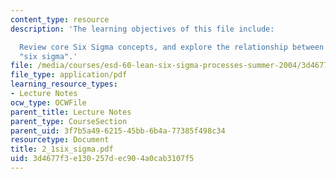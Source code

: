 ```yaml
---
content_type: resource
description: 'The learning objectives of this file include:

  Review core Six Sigma concepts, and explore the relationship between "lean" and
  "six sigma".'
file: /media/courses/esd-60-lean-six-sigma-processes-summer-2004/3d4677f3e130257dec904a0cab3107f5_2_1six_sigma.pdf
file_type: application/pdf
learning_resource_types:
- Lecture Notes
ocw_type: OCWFile
parent_title: Lecture Notes
parent_type: CourseSection
parent_uid: 3f7b5a49-6215-45bb-6b4a-77385f498c34
resourcetype: Document
title: 2_1six_sigma.pdf
uid: 3d4677f3-e130-257d-ec90-4a0cab3107f5
---
```


